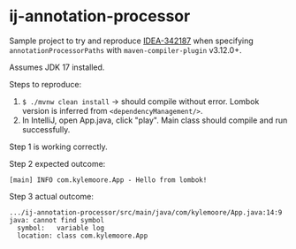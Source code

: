 # ij-annotation-processor

Sample project to try and reproduce [IDEA-342187](https://youtrack.jetbrains.com/issue/IDEA-342187) when specifying `annotationProcessorPaths` with `maven-compiler-plugin` v3.12.0+.

Assumes JDK 17 installed.

Steps to reproduce:

1. `$ ./mvnw clean install` -> should compile without error.  Lombok version is inferred from `<dependencyManagement/>`.
2. In IntelliJ, open App.java, click "play".  Main class should compile and run successfully.

Step 1 is working correctly.

Step 2 expected outcome:
```text
[main] INFO com.kylemoore.App - Hello from lombok!
```

Step 3 actual outcome:
```text
.../ij-annotation-processor/src/main/java/com/kylemoore/App.java:14:9
java: cannot find symbol
  symbol:   variable log
  location: class com.kylemoore.App
```